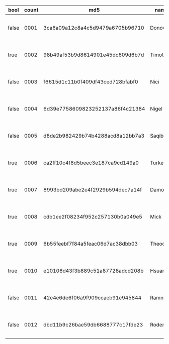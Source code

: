 | bool  | count | md5                              | name     | number | seq | string           | uuid                                 | word                |
|-------|-------|----------------------------------|----------|--------|-----|------------------|--------------------------------------|---------------------|
| false | 0001  | 3ca6a09a12c8a4c5d9479a6705b96710 | Donovan  | 779    | 1   | 7Xf6cUtJEOPjAbEc | 7f6c43ff-8ee8-4449-a969-e0848448cd5e | electrophototherapy |
| true  | 0002  | 98b49af53b9d8614901e45dc609d6b7d | Timothy  | 700    | 2   | M2s3HKnr5zoWxAdd | ff617569-ac13-402a-8ac2-8db6f3a7d9ab | twatterlight        |
| false | 0003  | f6615d1c11b0f409df43ced728bfabf0 | Nici     | 310    | 3   | xZzrKV5XIL1P9y9H | 968629fd-28a4-4fe3-ae80-539da8945c29 | phlebograph         |
| false | 0004  | 6d39e7758609823252137a86f4c21384 | Nigel    | 742    | 4   | mfEefyltzS1lbfje | ccc99564-0e87-47f5-a9b1-b5d9d1b144b6 | Ervipiame           |
| false | 0005  | d8de2b982429b74b4288acd8a12bb7a3 | Saqib    | 841    | 5   | X4bjUqiAUhYZvNvD | 14790681-5e1a-4f00-a2e4-cfa685cbf081 | annexational        |
| true  | 0006  | ca2ff10c4f8d5beec3e187ca9cd149a0 | Turkeer  | 352    | 6   | ixF1I79VqoFyKFPx | 54ddf326-6346-45f3-acec-e3e5587b9de5 | unjewel             |
| true  | 0007  | 8993bd209abe2e4f2929b594dec7a14f | Damone   | 852    | 7   | BYTHmkHRtI9e48K9 | 4b665214-7ae3-48af-a1df-58285c9f4cdf | Anglic              |
| true  | 0008  | cdb1ee2f08234f952c257130b0a049e5 | Mick     | 818    | 8   | 6K3YjMZ7bzUrJ6kt | 6acaf2c3-e2d4-4985-8ca5-72dd502ff63b | alliable            |
| true  | 0009  | 6b55feebf7f84a5feac06d7ac38dbb03 | Theodore | 822    | 9   | 96M1TNPDN3WugPuZ | bceae49e-9831-4c0c-875b-782f14ce34d2 | seraphism           |
| true  | 0010  | e10108d43f3b889c51a87728adcd208b | Hsuan    | 822    | 10  | PwbXirV2qj2vlK6g | 5dab3888-332b-4453-b9a9-6a52800bad1e | congenialize        |
| false | 0011  | 42e4e6de6f06a9f909ccaeb91e945844 | Ramneek  | 549    | 11  | EKfWADxgJ7obe1w9 | 9d5e313e-8478-4286-b0a9-ebaebbf0a9a3 | phu                 |
| false | 0012  | dbd11b9c26bae59db6688777c17fde23 | Roderick | 777    | 12  | ex9esRTklAKofF8B | d053c837-bcda-4bcf-8c01-17174c1463c3 | vial                |
